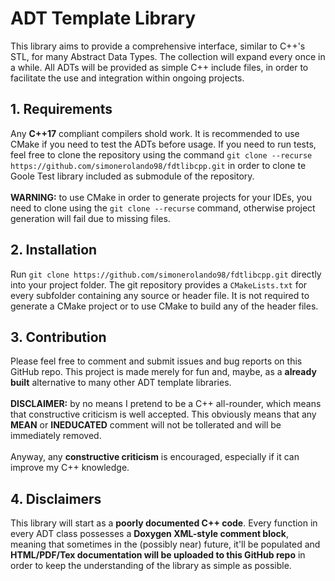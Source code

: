 # ADT Template Library
This library aims to provide a comprehensive interface, similar to C++'s STL, for
many Abstract Data Types. The collection will expand every once in a while.
All ADTs will be provided as simple C++ include files, in order to facilitate the use
and integration within ongoing projects.

## 1. Requirements
Any **C++17** compliant compilers shold work. It is recommended to use CMake if you need
to test the ADTs before usage. If you need to run tests, feel free to clone the repository
using the command ```git clone --recurse https://github.com/simonerolando98/fdtlibcpp.git```
in order to clone te Goole Test library included as submodule of the repository.<br><br>
**WARNING:** to use CMake in order to generate projects for your IDEs, you need to clone
using the ```git clone --recurse``` command, otherwise project generation will fail due to
missing files.

## 2. Installation
Run ```git clone https://github.com/simonerolando98/fdtlibcpp.git``` directly into your
project folder. The git repository provides a ```CMakeLists.txt``` for every subfolder containing
any source or header file. It is not required to generate a CMake project or to use CMake to build
any of the header files.

## 3. Contribution
Please feel free to comment and submit issues and bug reports on this GitHub repo. This project is made merely for fun and, maybe, as a **already built** alternative to many other ADT template libraries.<br><br>
**DISCLAIMER:** by no means I pretend to be a C++ all-rounder, which means that constructive criticism is well accepted. This obviously means that any **MEAN** or **INEDUCATED** comment will not be tollerated and will be immediately removed.
<br><br>
Anyway, any **constructive criticism** is encouraged, especially if it can improve my C++ knowledge.

## 4. Disclaimers
This library will start as a **poorly documented C++ code**. Every function in every ADT class possesses a **Doxygen XML-style comment block**, meaning that sometimes in the (possibly near) future, it'll be populated and **HTML/PDF/Tex documentation will be uploaded to this GitHub repo** in order to keep the understanding of the library as simple as possible.
